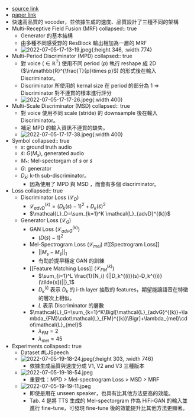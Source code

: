 - [source link](https://github.com/jik876/hifi-gan)
- [paper link](https://daps.cs.princeton.edu/projects/HiFi-GAN/index.php?env-pairs=DAPS&speaker=f10&src-env=all)
- 快速高品質的 vocoder，並依據生成的速度、品質設計了三種不同的架構
- Multi-Receptive Field Fusion (MRF)
  collapsed:: true
	- Generator 的基本結構
	- 由多種不同感受野的 ResBlock 輸出相加為一層的 MRF
	- ![2022-07-05-17-13-19.jpeg](../assets/2022-07-05-17-13-19.jpeg){:height 346, :width 774}
- Multi-Period Discriminator (MPD)
  collapsed:: true
	- 對 voice ($\in\mathbb{R}^{T}$) 使用不同 period ($p$) 執行 reshape 成 2D ($\in\mathbb{R}^{\frac{T}{p}\times p}$) 的形式後在輸入 Discriminator。
	- Discriminator 所使用的 kernal size 在 period 的部分為 1 $\Rightarrow$ Discriminator 對不連貫的樣本進行評分
	- ![2022-07-05-17-17-26.jpeg](../assets/2022-07-05-17-17-26.jpeg){:width 400}
- Multi-Scale Discriminator (MSD)
  collapsed:: true
	- 對 voice 使用不同 scale (stride) 的 downsample 後在輸入 Discriminator。
	- 補足 MPD 的輸入資訊不連貫的缺失。
	- ![2022-07-05-17-17-38.jpeg](../assets/2022-07-05-17-17-38.jpeg){:width 400}
- Symbol
  collapsed:: true
	- $s$: ground truth audio
	- $\tilde{s}$: $G(M_s)$, generated audio
	- $M_*$: Mel-spectorgam of $s$ or $\tilde{s}$
	- $G$: generator
	- $D_k$: k-th sub-discriminator。
		- 因為使用了 MPD 與 MSD ，而會有多個 discriminator。
- Loss
  collapsed:: true
	- Discriminator Loss ($\mathcal{L}_D$)
		- $\mathcal{L}_{advD}^{(k)}={(D_k(s)-1)}^2+{D_k(\tilde{s})}^2$
		- $\mathcal{L}_D=\sum_{k=1}^K \mathcal{L}_{advD}^{(k)}$
	- Generator Loss ($\mathcal{L}_G$)
		- GAN Loss ($\mathcal{L}_{advG}^{(k)}$)
			- ${(D(\tilde{s})-1)}^2$
		- Mel-Spectrogram Loss ($\mathcal{L}_{mel}$) #[[Spectrogram Loss]]
			- ${||M_s-M_{\tilde{s}}||}_1$
			- 有助於提早穩定 GAN 的訓練
		- [[Feature Matching Loss]] ($\mathcal{L}_{FM}^{(k)}$)
			- $\sum_{i=1}^L \frac{1}{N_i} {||D_k^{(i)}(s)-D_k^{(i)}(\tilde{s})||}_1$
			- $D_k^{(i)}$ 表示 $D_k$ 的 i-th layer 抽取的 features，期望能讓語音在特徵的層次上相似。
			- $L$ 表示 Discriminator 的層數
		- $\mathcal{L}_G=\sum_{k=1}^K\Bigl[\mathcal{L}_{advG}^{(k)}+\lambda_{FM}\cdot\mathcal{L}_{FM}^{(k)}\Bigr]+\lambda_{mel}\cdot\mathcal{L}_{mel}$
			- $\lambda_{FM}=2$
			- $\lambda_{mel}=45$
- Experiments
  collapsed:: true
	- Dataset #LJSpeech
	- ![2022-07-05-19-18-24.jpeg](../assets/2022-07-05-19-18-24.jpeg){:height 303, :width 746}
		- 依據生成品質與速度分成 V1, V2 and V3 三種版本
	- ![2022-07-05-19-18-54.jpeg](../assets/2022-07-05-19-18-54.jpeg)
		- 重要性：MPD > Mel-spectrogram Loss > MSD > MRF
	- ![2022-07-05-19-19-11.jpeg](../assets/2022-07-05-19-19-11.jpeg)
		- 即使是用在 unseen speaker，也具有比其他方法更高的效能。
		- Tab. 4 是將 TTS 生成的 Mel-spectorgram 作為 HiFi-GAN 的輸入並進行 fine-tune，可發現 fine-tune 後的效能提升比其他方法更顯著。